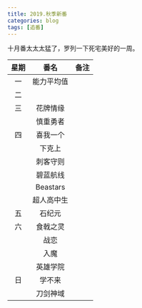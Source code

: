 ```yaml
---
title: 2019.秋季新番
categories: blog
tags: [追番]
---
```

十月番太太太猛了，罗列一下死宅美好的一周。

| 星期| 番名 |备注|
|:----:|:----:|:----:|
|一|能力平均值
|二|
|三|花牌情缘|
||慎重勇者
|四|喜我一个
||下克上
||刺客守则
||碧蓝航线
||Beastars
||超人高中生
五|石纪元
六|食戟之灵
||战恋
||入魔
||英雄学院
日|学不来
||刀剑神域
